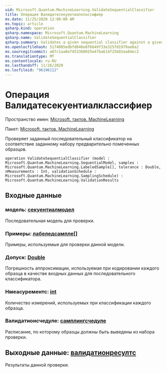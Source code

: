```yaml
---
uid: Microsoft.Quantum.MachineLearning.ValidateSequentialClassifier
title: Операция Валидатесекуентиалклассифиер
ms.date: 11/25/2020 12:00:00 AM
ms.topic: article
qsharp.kind: operation
qsharp.namespace: Microsoft.Quantum.MachineLearning
qsharp.name: ValidateSequentialClassifier
qsharp.summary: Validates a given sequential classifier against a given set of pre-labeled samples.
ms.openlocfilehash: 5174085edbfd846e8f6649f33e325fd1979ae6a2
ms.sourcegitcommit: a87c1aa8e7453360025e47ba614f25b02ea84ec3
ms.translationtype: MT
ms.contentlocale: ru-RU
ms.lasthandoff: 11/26/2020
ms.locfileid: "96196112"
---
```

# <a name="validatesequentialclassifier-operation"></a>Операция Валидатесекуентиалклассифиер

Пространство имен: [Microsoft. тактов. MachineLearning](xref:Microsoft.Quantum.MachineLearning)

Пакет: [Microsoft. тактов. MachineLearning](https://nuget.org/packages/Microsoft.Quantum.MachineLearning)


Проверяет заданный последовательный классификатор на соответствие заданному набору предварительно помеченных образцов.

```qsharp
operation ValidateSequentialClassifier (model : Microsoft.Quantum.MachineLearning.SequentialModel, samples : Microsoft.Quantum.MachineLearning.LabeledSample[], tolerance : Double, nMeasurements : Int, validationSchedule : Microsoft.Quantum.MachineLearning.SamplingSchedule) : Microsoft.Quantum.MachineLearning.ValidationResults
```


## <a name="input"></a>Входные данные

### <a name="model--sequentialmodel"></a>модель: [секуентиалмодел](xref:Microsoft.Quantum.MachineLearning.SequentialModel)

Последовательная модель для проверки.


### <a name="samples--labeledsample"></a>Примеры: [лабеледсампле](xref:Microsoft.Quantum.MachineLearning.LabeledSample)[]

Примеры, используемые для проверки данной модели.


### <a name="tolerance--double"></a>Допуск: [Double](xref:microsoft.quantum.lang-ref.double)

Погрешность аппроксимации, используемая при кодировании каждого образца в качестве входных данных для последовательного классификатора.


### <a name="nmeasurements--int"></a>Нмеасурементс: [int](xref:microsoft.quantum.lang-ref.int)

Количество измерений, используемых при классификации каждого образца.


### <a name="validationschedule--samplingschedule"></a>Валидатионсчедуле: [самплингсчедуле](xref:Microsoft.Quantum.MachineLearning.SamplingSchedule)

Расписание, по которому образцы должны быть выведены из набора проверки.



## <a name="output--validationresults"></a>Выходные данные: [валидатионресултс](xref:Microsoft.Quantum.MachineLearning.ValidationResults)

Результаты данной проверки.